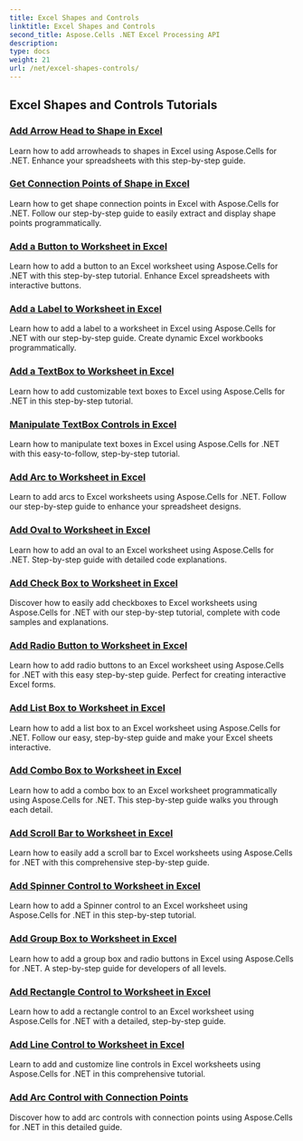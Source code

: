 ```yaml
---
title: Excel Shapes and Controls
linktitle: Excel Shapes and Controls
second_title: Aspose.Cells .NET Excel Processing API
description: 
type: docs
weight: 21
url: /net/excel-shapes-controls/
---
```


## Excel Shapes and Controls Tutorials
### [Add Arrow Head to Shape in Excel](./add-arrow-head-to-shape-excel/)
Learn how to add arrowheads to shapes in Excel using Aspose.Cells for .NET. Enhance your spreadsheets with this step-by-step guide.
### [Get Connection Points of Shape in Excel](./get-connection-points-shape-excel/)
Learn how to get shape connection points in Excel with Aspose.Cells for .NET. Follow our step-by-step guide to easily extract and display shape points programmatically.
### [Add a Button to Worksheet in Excel](./add-button-to-worksheet-excel/)
Learn how to add a button to an Excel worksheet using Aspose.Cells for .NET with this step-by-step tutorial. Enhance Excel spreadsheets with interactive buttons.
### [Add a Label to Worksheet in Excel](./add-label-to-worksheet-excel/)
Learn how to add a label to a worksheet in Excel using Aspose.Cells for .NET with our step-by-step guide. Create dynamic Excel workbooks programmatically.
### [Add a TextBox to Worksheet in Excel](./add-textbox-to-worksheet-excel/)
Learn how to add customizable text boxes to Excel using Aspose.Cells for .NET in this step-by-step tutorial.
### [Manipulate TextBox Controls in Excel](./manipulate-textbox-controls-excel/)
Learn how to manipulate text boxes in Excel using Aspose.Cells for .NET with this easy-to-follow, step-by-step tutorial.
### [Add Arc to Worksheet in Excel](./add-arc-to-worksheet-excel/)
Learn to add arcs to Excel worksheets using Aspose.Cells for .NET. Follow our step-by-step guide to enhance your spreadsheet designs.
### [Add Oval to Worksheet in Excel](./add-oval-to-worksheet-excel/)
Learn how to add an oval to an Excel worksheet using Aspose.Cells for .NET. Step-by-step guide with detailed code explanations.
### [Add Check Box to Worksheet in Excel](./add-checkbox-to-worksheet-excel/)
Discover how to easily add checkboxes to Excel worksheets using Aspose.Cells for .NET with our step-by-step tutorial, complete with code samples and explanations.
### [Add Radio Button to Worksheet in Excel](./add-radio-button-to-worksheet-excel/)
Learn how to add radio buttons to an Excel worksheet using Aspose.Cells for .NET with this easy step-by-step guide. Perfect for creating interactive Excel forms.
### [Add List Box to Worksheet in Excel](./add-list-box-to-worksheet-excel/)
Learn how to add a list box to an Excel worksheet using Aspose.Cells for .NET. Follow our easy, step-by-step guide and make your Excel sheets interactive.
### [Add Combo Box to Worksheet in Excel](./add-combo-box-to-worksheet-excel/)
Learn how to add a combo box to an Excel worksheet programmatically using Aspose.Cells for .NET. This step-by-step guide walks you through each detail.
### [Add Scroll Bar to Worksheet in Excel](./add-scroll-bar-to-worksheet-excel/)
Learn how to easily add a scroll bar to Excel worksheets using Aspose.Cells for .NET with this comprehensive step-by-step guide.
### [Add Spinner Control to Worksheet in Excel](./add-spinner-control-to-worksheet-excel/)
Learn how to add a Spinner control to an Excel worksheet using Aspose.Cells for .NET in this step-by-step tutorial.
### [Add Group Box to Worksheet in Excel](./add-group-box-to-worksheet-excel/)
Learn how to add a group box and radio buttons in Excel using Aspose.Cells for .NET. A step-by-step guide for developers of all levels.
### [Add Rectangle Control to Worksheet in Excel](./add-rectangle-control-to-worksheet-excel/)
Learn how to add a rectangle control to an Excel worksheet using Aspose.Cells for .NET with a detailed, step-by-step guide.
### [Add Line Control to Worksheet in Excel](./add-line-control-to-worksheet-excel/)
Learn to add and customize line controls in Excel worksheets using Aspose.Cells for .NET in this comprehensive tutorial.
### [Add Arc Control with Connection Points](./add-arc-control-with-connection-points/)
Discover how to add arc controls with connection points using Aspose.Cells for .NET in this detailed guide.
